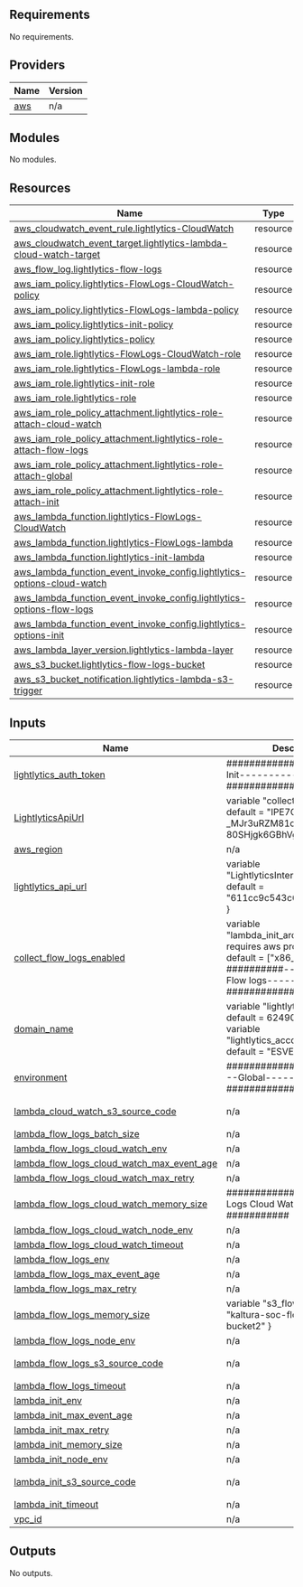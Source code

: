 <!-- BEGIN_TF_DOCS -->
## Requirements

No requirements.

## Providers

| Name | Version |
|------|---------|
| <a name="provider_aws"></a> [aws](#provider\_aws) | n/a |

## Modules

No modules.

## Resources

| Name | Type |
|------|------|
| [aws_cloudwatch_event_rule.lightlytics-CloudWatch](https://registry.terraform.io/providers/hashicorp/aws/latest/docs/resources/cloudwatch_event_rule) | resource |
| [aws_cloudwatch_event_target.lightlytics-lambda-cloud-watch-target](https://registry.terraform.io/providers/hashicorp/aws/latest/docs/resources/cloudwatch_event_target) | resource |
| [aws_flow_log.lightlytics-flow-logs](https://registry.terraform.io/providers/hashicorp/aws/latest/docs/resources/flow_log) | resource |
| [aws_iam_policy.lightlytics-FlowLogs-CloudWatch-policy](https://registry.terraform.io/providers/hashicorp/aws/latest/docs/resources/iam_policy) | resource |
| [aws_iam_policy.lightlytics-FlowLogs-lambda-policy](https://registry.terraform.io/providers/hashicorp/aws/latest/docs/resources/iam_policy) | resource |
| [aws_iam_policy.lightlytics-init-policy](https://registry.terraform.io/providers/hashicorp/aws/latest/docs/resources/iam_policy) | resource |
| [aws_iam_policy.lightlytics-policy](https://registry.terraform.io/providers/hashicorp/aws/latest/docs/resources/iam_policy) | resource |
| [aws_iam_role.lightlytics-FlowLogs-CloudWatch-role](https://registry.terraform.io/providers/hashicorp/aws/latest/docs/resources/iam_role) | resource |
| [aws_iam_role.lightlytics-FlowLogs-lambda-role](https://registry.terraform.io/providers/hashicorp/aws/latest/docs/resources/iam_role) | resource |
| [aws_iam_role.lightlytics-init-role](https://registry.terraform.io/providers/hashicorp/aws/latest/docs/resources/iam_role) | resource |
| [aws_iam_role.lightlytics-role](https://registry.terraform.io/providers/hashicorp/aws/latest/docs/resources/iam_role) | resource |
| [aws_iam_role_policy_attachment.lightlytics-role-attach-cloud-watch](https://registry.terraform.io/providers/hashicorp/aws/latest/docs/resources/iam_role_policy_attachment) | resource |
| [aws_iam_role_policy_attachment.lightlytics-role-attach-flow-logs](https://registry.terraform.io/providers/hashicorp/aws/latest/docs/resources/iam_role_policy_attachment) | resource |
| [aws_iam_role_policy_attachment.lightlytics-role-attach-global](https://registry.terraform.io/providers/hashicorp/aws/latest/docs/resources/iam_role_policy_attachment) | resource |
| [aws_iam_role_policy_attachment.lightlytics-role-attach-init](https://registry.terraform.io/providers/hashicorp/aws/latest/docs/resources/iam_role_policy_attachment) | resource |
| [aws_lambda_function.lightlytics-FlowLogs-CloudWatch](https://registry.terraform.io/providers/hashicorp/aws/latest/docs/resources/lambda_function) | resource |
| [aws_lambda_function.lightlytics-FlowLogs-lambda](https://registry.terraform.io/providers/hashicorp/aws/latest/docs/resources/lambda_function) | resource |
| [aws_lambda_function.lightlytics-init-lambda](https://registry.terraform.io/providers/hashicorp/aws/latest/docs/resources/lambda_function) | resource |
| [aws_lambda_function_event_invoke_config.lightlytics-options-cloud-watch](https://registry.terraform.io/providers/hashicorp/aws/latest/docs/resources/lambda_function_event_invoke_config) | resource |
| [aws_lambda_function_event_invoke_config.lightlytics-options-flow-logs](https://registry.terraform.io/providers/hashicorp/aws/latest/docs/resources/lambda_function_event_invoke_config) | resource |
| [aws_lambda_function_event_invoke_config.lightlytics-options-init](https://registry.terraform.io/providers/hashicorp/aws/latest/docs/resources/lambda_function_event_invoke_config) | resource |
| [aws_lambda_layer_version.lightlytics-lambda-layer](https://registry.terraform.io/providers/hashicorp/aws/latest/docs/resources/lambda_layer_version) | resource |
| [aws_s3_bucket.lightlytics-flow-logs-bucket](https://registry.terraform.io/providers/hashicorp/aws/latest/docs/resources/s3_bucket) | resource |
| [aws_s3_bucket_notification.lightlytics-lambda-s3-trigger](https://registry.terraform.io/providers/hashicorp/aws/latest/docs/resources/s3_bucket_notification) | resource |

## Inputs

| Name                                                                                                                                                                           | Description                                                                                                                                                                                  | Type | Default | Required |
|--------------------------------------------------------------------------------------------------------------------------------------------------------------------------------|----------------------------------------------------------------------------------------------------------------------------------------------------------------------------------------------|------|---------|:--------:|
| <a name="input_lightlytics_auth_token"></a> [lightlytics\_auth\_token](#input\_auth\_token)                                                                                    | ##############----------Init-------------#############                                                                                                                                       | `string` | `"****"` | no |
| <a name="input_LightlyticsApiUrl"></a> [LightlyticsApiUrl](#input\_LightlyticsApiUrl)                                                                                          | variable "collection\_token" { default = "IPE7Clpq7Djg\_-\_MJr3uRZM81ot1I-80SHjgk6GBhVg" }                                                                                                   | `string` | `"https://kaltura.lightlytics.com"` | no |
| <a name="input_aws_region"></a> [aws_region](#input\_aws_region)                                                                                                | n/a                                                                                                                                                                                          | `string` | `"us-east-1"` | no |
| <a name="input_lightlytics_api_url"></a> [lightlytics\_api\_url](#input\_api\_url)                                                                                             | variable "LightlyticsInternalAccountId" { default = "611cc9c543c6ed7dc2c8d114" }                                                                                                             | `string` | `"https://kaltura.lightlytics.com"` | no |
| <a name="input_collect_flow_logs_enabled"></a> [collect\_flow\_logs\_enabled](#input\_collect\_flow\_logs\_enabled)                                                            | variable "lambda\_init\_architectures" {                                 # requires aws provider upgrade default = ["x86\_64"] } ##########------------Flow logs-----------################# | `bool` | `true` | no |
| <a name="input_domain_name"></a> [domain\_name](#input\_domain\_name)                                                                                                          | variable "lightlytics\_account" { default = 624907860825 } variable "lightlytics\_account\_externalID" { default = "ESVEV0Q9" }                                                              | `string` | `"lightlytics.com"` | no |
| <a name="input_environment"></a> [environment](#input\_environment)                                                                                            | ##############------------Global-----------#############                                                                                                                                     | `string` | `""` | no |
| <a name="input_lambda_cloud_watch_s3_source_code"></a> [lambda\_cloud\_watch\_s3\_source\_code](#input\_lambda\_cloud\_watch\_s3\_source\_code)                                | n/a                                                                                                                                                                                          | `string` | `"prod-lightlytics-artifacts-us-east-1/290fd858fd546c534ad80e4459ff57d0"` | no |
| <a name="input_lambda_flow_logs_batch_size"></a> [lambda\_flow\_logs\_batch\_size](#input\_lambda\_flow\_logs\_batch\_size)                                                    | n/a                                                                                                                                                                                          | `number` | `1000` | no |
| <a name="input_lambda_flow_logs_cloud_watch_env"></a> [lambda\_flow\_logs\_cloud\_watch\_env](#input\_lambda\_flow\_logs\_cloud\_watch\_env)                                   | n/a                                                                                                                                                                                          | `string` | `"production"` | no |
| <a name="input_lambda_flow_logs_cloud_watch_max_event_age"></a> [lambda\_flow\_logs\_cloud\_watch\_max\_event\_age](#input\_lambda\_flow\_logs\_cloud\_watch\_max\_event\_age) | n/a                                                                                                                                                                                          | `number` | `21600` | no |
| <a name="input_lambda_flow_logs_cloud_watch_max_retry"></a> [lambda\_flow\_logs\_cloud\_watch\_max\_retry](#input\_lambda\_flow\_logs\_cloud\_watch\_max\_retry)               | n/a                                                                                                                                                                                          | `number` | `2` | no |
| <a name="input_lambda_flow_logs_cloud_watch_memory_size"></a> [lambda\_flow\_logs\_cloud\_watch\_memory\_size](#input\_lambda\_flow\_logs\_cloud\_watch\_memory\_size)         | #############-------Flow Logs Cloud Watch---------###########                                                                                                                                | `number` | `128` | no |
| <a name="input_lambda_flow_logs_cloud_watch_node_env"></a> [lambda\_flow\_logs\_cloud\_watch\_node\_env](#input\_lambda\_flow\_logs\_cloud\_watch\_node\_env)                  | n/a                                                                                                                                                                                          | `string` | `"production"` | no |
| <a name="input_lambda_flow_logs_cloud_watch_timeout"></a> [lambda\_flow\_logs\_cloud\_watch\_timeout](#input\_lambda\_flow\_logs\_cloud\_watch\_timeout)                       | n/a                                                                                                                                                                                          | `number` | `120` | no |
| <a name="input_lambda_flow_logs_env"></a> [lambda\_flow\_logs\_env](#input\_lambda\_flow\_logs\_env)                                                                           | n/a                                                                                                                                                                                          | `string` | `"prod"` | no |
| <a name="input_lambda_flow_logs_max_event_age"></a> [lambda\_flow\_logs\_max\_event\_age](#input\_lambda\_flow\_logs\_max\_event\_age)                                         | n/a                                                                                                                                                                                          | `number` | `21600` | no |
| <a name="input_lambda_flow_logs_max_retry"></a> [lambda\_flow\_logs\_max\_retry](#input\_lambda\_flow\_logs\_max\_retry)                                                       | n/a                                                                                                                                                                                          | `number` | `2` | no |
| <a name="input_lambda_flow_logs_memory_size"></a> [lambda\_flow\_logs\_memory\_size](#input\_lambda\_flow\_logs\_memory\_size)                                                 | variable "s3\_flowLog" { default = "kaltura-soc-flow-logs-bucket2" }                                                                                                                         | `number` | `128` | no |
| <a name="input_lambda_flow_logs_node_env"></a> [lambda\_flow\_logs\_node\_env](#input\_lambda\_flow\_logs\_node\_env)                                                          | n/a                                                                                                                                                                                          | `string` | `"prod"` | no |
| <a name="input_lambda_flow_logs_s3_source_code"></a> [lambda\_flow\_logs\_s3\_source\_code](#input\_lambda\_flow\_logs\_s3\_source\_code)                                      | n/a                                                                                                                                                                                          | `string` | `"prod-lightlytics-artifacts-us-east-1/7f0179f9b6bb21aa9456035c5d857838"` | no |
| <a name="input_lambda_flow_logs_timeout"></a> [lambda\_flow\_logs\_timeout](#input\_lambda\_flow\_logs\_timeout)                                                               | n/a                                                                                                                                                                                          | `number` | `120` | no |
| <a name="input_lambda_init_env"></a> [lambda\_init\_env](#input\_lambda\_init\_env)                                                                                            | n/a                                                                                                                                                                                          | `string` | `"prod"` | no |
| <a name="input_lambda_init_max_event_age"></a> [lambda\_init\_max\_event\_age](#input\_lambda\_init\_max\_event\_age)                                                          | n/a                                                                                                                                                                                          | `number` | `21600` | no |
| <a name="input_lambda_init_max_retry"></a> [lambda\_init\_max\_retry](#input\_lambda\_init\_max\_retry)                                                                        | n/a                                                                                                                                                                                          | `number` | `2` | no |
| <a name="input_lambda_init_memory_size"></a> [lambda\_init\_memory\_size](#input\_lambda\_init\_memory\_size)                                                                  | n/a                                                                                                                                                                                          | `number` | `128` | no |
| <a name="input_lambda_init_node_env"></a> [lambda\_init\_node\_env](#input\_lambda\_init\_node\_env)                                                                           | n/a                                                                                                                                                                                          | `string` | `"prod"` | no |
| <a name="input_lambda_init_s3_source_code"></a> [lambda\_init\_s3\_source\_code](#input\_lambda\_init\_s3\_source\_code)                                                       | n/a                                                                                                                                                                                          | `string` | `"prod-lightlytics-artifacts-us-east-1/7f0179f9b6bb21aa9456035c5d857838"` | no |
| <a name="input_lambda_init_timeout"></a> [lambda\_init\_timeout](#input\_lambda\_init\_timeout)                                                                                | n/a                                                                                                                                                                                          | `number` | `900` | no |
| <a name="input_vpc_id_flow_logs"></a> [vpc_id](#input\_vpc_id)                                                                                       | n/a                                                                                                                                                                                          | `string` | `""` | no |

## Outputs

No outputs.
<!-- END_TF_DOCS -->